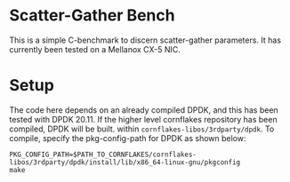 # Scatter-Gather Bench
This is a simple C-benchmark to discern scatter-gather parameters.
It has currently been tested on a Mellanox CX-5 NIC.

# Setup
The code here depends on an already compiled DPDK, and this has been tested with
DPDK 20.11.
If the higher level cornflakes repository has been compiled, DPDK will be built.
within `cornflakes-libos/3rdparty/dpdk`.
To compile, specify the pkg-config-path for DPDK as shown below:
```
PKG_CONFIG_PATH=$PATH_TO_CORNFLAKES/cornflakes-libos/3rdparty/dpdk/install/lib/x86_64-linux-gnu/pkgconfig
make
```
